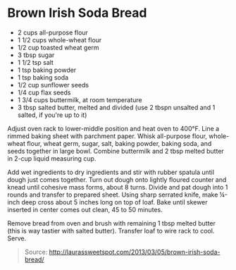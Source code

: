 Brown Irish Soda Bread
======================

- 2 cups all-purpose flour
- 1 1/2 cups whole-wheat flour
- 1/2 cup toasted wheat germ
- 3 tbsp sugar
- 1 1/2 tsp salt
- 1 tsp baking powder
- 1 tsp baking soda
- 1/2 cup sunflower seeds
- 1/4 cup flax seeds
- 1 3/4 cups buttermilk, at room temperature
- 3 tbsp salted butter, melted and divided (use 2 tbspn unsalted and 1 salted, if you're up to it)

Adjust oven rack to lower-middle position and heat oven to 400°F. Line a rimmed baking sheet with parchment paper. Whisk all-purpose flour, whole-wheat flour, wheat germ, sugar, salt, baking powder, baking soda, and seeds together in large bowl. Combine buttermilk and 2 tbsp melted butter in 2-cup liquid measuring cup.

Add wet ingredients to dry ingredients and stir with rubber spatula until dough just comes together. Turn out dough onto lightly floured counter and knead until cohesive mass forms, about 8 turns. Divide and pat dough into 1 rounds and transfer to prepared sheet. Using sharp serrated knife, make ¼-inch deep cross about 5 inches long on top of loaf. Bake until skewer inserted in center comes out clean, 45 to 50 minutes.

Remove bread from oven and brush with remaining 1 tbsp melted butter (this is way tastier with salted butter). Transfer loaf to wire rack to cool. Serve.


> Source: http://laurassweetspot.com/2013/03/05/brown-irish-soda-bread/
